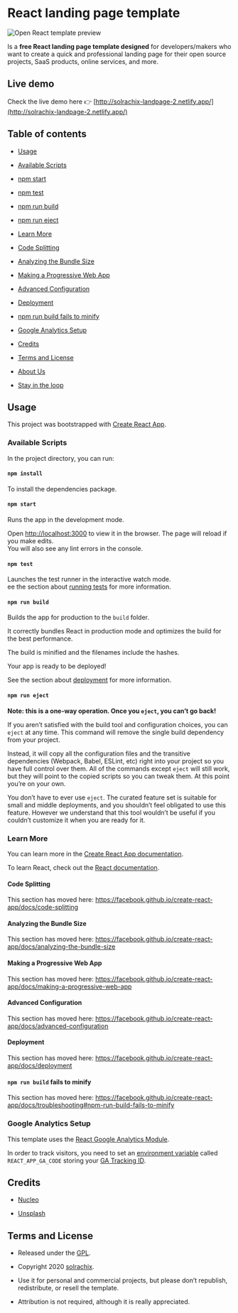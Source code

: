 
# React landing page template

  

![Open React template preview](ttps://github.com/solrachix/landing-page-template_2/blob/master/Template.png?raw=true)

  

Is a **free React landing page template designed** for developers/makers who want to create a quick and professional landing page for their open source projects, SaaS products, online services, and more.  

## Live demo
Check the live demo here 👉️ [http://solrachix-landpage-2.netlify.app/](http://solrachix-landpage-2.netlify.app/)

## Table of contents
* [Usage](#usage)

* [Available Scripts](#available-scripts)

* [npm start](#npm-start)

* [npm test](#npm-test)

* [npm run build](#npm-run-build)

* [npm run eject](#npm-run-eject)

* [Learn More](#learn-more)

* [Code Splitting](#code-splitting)

* [Analyzing the Bundle Size](#analyzing-the-bundle-size)

* [Making a Progressive Web App](#making-a-progressive-web-app)

* [Advanced Configuration](#advanced-configuration)

* [Deployment](#deployment)

* [npm run build fails to minify](#npm-run-build-fails-to-minify)

* [Google Analytics Setup](#google-analytics-setup)

* [Credits](#credits)

* [Terms and License](#terms-and-license)

* [About Us](#about-us)

* [Stay in the loop](#stay-in-the-loop)

  

## Usage

  

This project was bootstrapped with [Create React App](https://github.com/facebook/create-react-app).
### Available Scripts

In the project directory, you can run:
#### `npm install`

To install the dependencies package.
#### `npm start`
Runs the app in the development mode.<br>

Open [http://localhost:3000](http://localhost:3000) to view it in the browser.
The page will reload if you make edits.<br>
You will also see any lint errors in the console.
#### `npm test`
Launches the test runner in the interactive watch mode.<br>
ee the section about [running tests](https://facebook.github.io/create-react-app/docs/running-tests) for more information.

  

#### `npm run build`

  

Builds the app for production to the `build` folder.<br>

It correctly bundles React in production mode and optimizes the build for the best performance.

  

The build is minified and the filenames include the hashes.<br>

Your app is ready to be deployed!

  

See the section about [deployment](https://facebook.github.io/create-react-app/docs/deployment) for more information.

  

#### `npm run eject`

  

**Note: this is a one-way operation. Once you `eject`, you can’t go back!**

  

If you aren’t satisfied with the build tool and configuration choices, you can `eject` at any time. This command will remove the single build dependency from your project.

  

Instead, it will copy all the configuration files and the transitive dependencies (Webpack, Babel, ESLint, etc) right into your project so you have full control over them. All of the commands except `eject` will still work, but they will point to the copied scripts so you can tweak them. At this point you’re on your own.

  

You don’t have to ever use `eject`. The curated feature set is suitable for small and middle deployments, and you shouldn’t feel obligated to use this feature. However we understand that this tool wouldn’t be useful if you couldn’t customize it when you are ready for it.

  

### Learn More

  

You can learn more in the [Create React App documentation](https://facebook.github.io/create-react-app/docs/getting-started).

  

To learn React, check out the [React documentation](https://reactjs.org/).

  

#### Code Splitting

  

This section has moved here: https://facebook.github.io/create-react-app/docs/code-splitting

  

#### Analyzing the Bundle Size

  

This section has moved here: https://facebook.github.io/create-react-app/docs/analyzing-the-bundle-size

  

#### Making a Progressive Web App

  

This section has moved here: https://facebook.github.io/create-react-app/docs/making-a-progressive-web-app

  

#### Advanced Configuration

  

This section has moved here: https://facebook.github.io/create-react-app/docs/advanced-configuration

  

#### Deployment

  

This section has moved here: https://facebook.github.io/create-react-app/docs/deployment

  

#### `npm run build` fails to minify

  

This section has moved here: https://facebook.github.io/create-react-app/docs/troubleshooting#npm-run-build-fails-to-minify

  

### Google Analytics Setup

  

This template uses the [React Google Analytics Module](https://github.com/react-ga/react-ga).

  

In order to track visitors, you need to set an [environment variable](https://create-react-app.dev/docs/adding-custom-environment-variables/) called `REACT_APP_GA_CODE` storing your [GA Tracking ID](https://support.google.com/analytics/answer/7372977).

  

## Credits

  

- [Nucleo](https://nucleoapp.com/)

- [Unsplash](https://unsplash.com/)

  

## Terms and License

  

- Released under the [GPL](https://www.gnu.org/licenses/gpl-3.0.html).

- Copyright 2020 [solrachix](https://solrachix.com/).

- Use it for personal and commercial projects, but please don’t republish, redistribute, or resell the template.
- Attribution is not required, although it is really appreciated.
